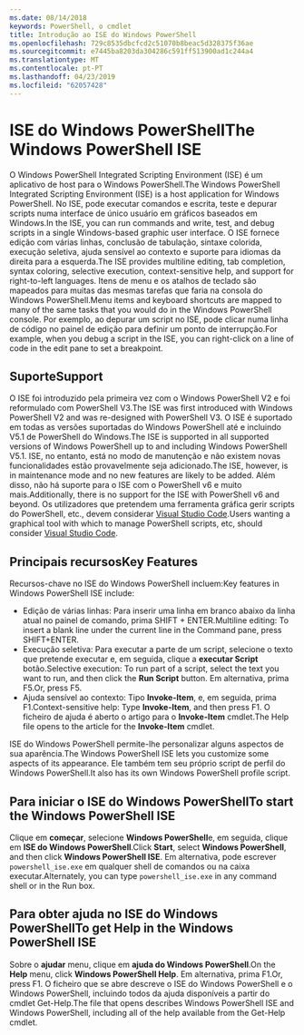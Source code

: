 ```yaml
---
ms.date: 08/14/2018
keywords: PowerShell, o cmdlet
title: Introdução ao ISE do Windows PowerShell
ms.openlocfilehash: 729c8535dbcfcd2c51070b8beac5d328375f36ae
ms.sourcegitcommit: e7445ba8203da304286c591ff513900ad1c244a4
ms.translationtype: MT
ms.contentlocale: pt-PT
ms.lasthandoff: 04/23/2019
ms.locfileid: "62057428"
---
```

# <a name="the-windows-powershell-ise"></a><span data-ttu-id="cb873-103">ISE do Windows PowerShell</span><span class="sxs-lookup"><span data-stu-id="cb873-103">The Windows PowerShell ISE</span></span>

<span data-ttu-id="cb873-104">O Windows PowerShell Integrated Scripting Environment (ISE) é um aplicativo de host para o Windows PowerShell.</span><span class="sxs-lookup"><span data-stu-id="cb873-104">The Windows PowerShell Integrated Scripting Environment (ISE) is a host application for Windows PowerShell.</span></span> <span data-ttu-id="cb873-105">No ISE, pode executar comandos e escrita, teste e depurar scripts numa interface de único usuário em gráficos baseados em Windows.</span><span class="sxs-lookup"><span data-stu-id="cb873-105">In the ISE, you can run commands and write, test, and debug scripts in a single Windows-based graphic user interface.</span></span> <span data-ttu-id="cb873-106">O ISE fornece edição com várias linhas, conclusão de tabulação, sintaxe colorida, execução seletiva, ajuda sensível ao contexto e suporte para idiomas da direita para a esquerda.</span><span class="sxs-lookup"><span data-stu-id="cb873-106">The ISE provides multiline editing, tab completion, syntax coloring, selective execution, context-sensitive help, and support for right-to-left languages.</span></span> <span data-ttu-id="cb873-107">Itens de menu e os atalhos de teclado são mapeados para muitas das mesmas tarefas que faria na consola do Windows PowerShell.</span><span class="sxs-lookup"><span data-stu-id="cb873-107">Menu items and keyboard shortcuts are mapped to many of the same tasks that you would do in the Windows PowerShell console.</span></span> <span data-ttu-id="cb873-108">Por exemplo, ao depurar um script no ISE, pode clicar numa linha de código no painel de edição para definir um ponto de interrupção.</span><span class="sxs-lookup"><span data-stu-id="cb873-108">For example, when you debug a script in the ISE, you can right-click on a line of code in the edit pane to set a breakpoint.</span></span>

## <a name="support"></a><span data-ttu-id="cb873-109">Suporte</span><span class="sxs-lookup"><span data-stu-id="cb873-109">Support</span></span>

<span data-ttu-id="cb873-110">O ISE foi introduzido pela primeira vez com o Windows PowerShell V2 e foi reformulado com PowerShell V3.</span><span class="sxs-lookup"><span data-stu-id="cb873-110">The ISE was first introduced with Windows PowerShell V2 and was re-designed with PowerShell V3.</span></span> <span data-ttu-id="cb873-111">O ISE é suportado em todas as versões suportadas do Windows PowerShell até e incluindo V5.1 de PowerShell do Windows.</span><span class="sxs-lookup"><span data-stu-id="cb873-111">The ISE is supported in all supported versions of Windows PowerShell up to and including Windows PowerShell V5.1.</span></span> <span data-ttu-id="cb873-112">ISE, no entanto, está no modo de manutenção e não existem novas funcionalidades estão provavelmente seja adicionado.</span><span class="sxs-lookup"><span data-stu-id="cb873-112">The ISE, however, is in maintenance mode and no new features are likely to be added.</span></span>
<span data-ttu-id="cb873-113">Além disso, não há suporte para o ISE com o PowerShell v6 e muito mais.</span><span class="sxs-lookup"><span data-stu-id="cb873-113">Additionally, there is no support for the ISE with PowerShell v6 and beyond.</span></span> <span data-ttu-id="cb873-114">Os utilizadores que pretendem uma ferramenta gráfica gerir scripts do PowerShell, etc., devem considerar [Visual Studio Code](https://code.visualstudio.com/).</span><span class="sxs-lookup"><span data-stu-id="cb873-114">Users wanting a graphical tool with which to manage PowerShell scripts, etc, should consider [Visual Studio Code](https://code.visualstudio.com/).</span></span>

## <a name="key-features"></a><span data-ttu-id="cb873-115">Principais recursos</span><span class="sxs-lookup"><span data-stu-id="cb873-115">Key Features</span></span>

<span data-ttu-id="cb873-116">Recursos-chave no ISE do Windows PowerShell incluem:</span><span class="sxs-lookup"><span data-stu-id="cb873-116">Key features in Windows PowerShell ISE include:</span></span>

- <span data-ttu-id="cb873-117">Edição de várias linhas: Para inserir uma linha em branco abaixo da linha atual no painel de comando, prima SHIFT + ENTER.</span><span class="sxs-lookup"><span data-stu-id="cb873-117">Multiline editing: To insert a blank line under the current line in the Command pane, press SHIFT+ENTER.</span></span>
- <span data-ttu-id="cb873-118">Execução seletiva: Para executar a parte de um script, selecione o texto que pretende executar e, em seguida, clique a **executar Script** botão.</span><span class="sxs-lookup"><span data-stu-id="cb873-118">Selective execution: To run part of a script, select the text you want to run, and then click the **Run Script** button.</span></span> <span data-ttu-id="cb873-119">Em alternativa, prima F5.</span><span class="sxs-lookup"><span data-stu-id="cb873-119">Or, press F5.</span></span>
- <span data-ttu-id="cb873-120">Ajuda sensível ao contexto: Tipo **Invoke-Item**, e, em seguida, prima F1.</span><span class="sxs-lookup"><span data-stu-id="cb873-120">Context-sensitive help: Type **Invoke-Item**, and then press F1.</span></span> <span data-ttu-id="cb873-121">O ficheiro de ajuda é aberto o artigo para o **Invoke-Item** cmdlet.</span><span class="sxs-lookup"><span data-stu-id="cb873-121">The Help file opens to the article for the **Invoke-Item** cmdlet.</span></span>

<span data-ttu-id="cb873-122">ISE do Windows PowerShell permite-lhe personalizar alguns aspectos de sua aparência.</span><span class="sxs-lookup"><span data-stu-id="cb873-122">The Windows PowerShell ISE lets you customize some aspects of its appearance.</span></span> <span data-ttu-id="cb873-123">Ele também tem seu próprio script de perfil do Windows PowerShell.</span><span class="sxs-lookup"><span data-stu-id="cb873-123">It also has its own Windows PowerShell profile script.</span></span>

## <a name="to-start-the-windows-powershell-ise"></a><span data-ttu-id="cb873-124">Para iniciar o ISE do Windows PowerShell</span><span class="sxs-lookup"><span data-stu-id="cb873-124">To start the Windows PowerShell ISE</span></span>

<span data-ttu-id="cb873-125">Clique em **começar**, selecione **Windows PowerShell**e, em seguida, clique em **ISE do Windows PowerShell**.</span><span class="sxs-lookup"><span data-stu-id="cb873-125">Click **Start**, select **Windows PowerShell**, and then click **Windows PowerShell ISE**.</span></span>
<span data-ttu-id="cb873-126">Em alternativa, pode escrever `powershell_ise.exe` em qualquer shell de comandos ou na caixa executar.</span><span class="sxs-lookup"><span data-stu-id="cb873-126">Alternately, you can type `powershell_ise.exe` in any command shell or in the Run box.</span></span>

## <a name="to-get-help-in-the-windows-powershell-ise"></a><span data-ttu-id="cb873-127">Para obter ajuda no ISE do Windows PowerShell</span><span class="sxs-lookup"><span data-stu-id="cb873-127">To get Help in the Windows PowerShell ISE</span></span>

<span data-ttu-id="cb873-128">Sobre o **ajudar** menu, clique em **ajuda do Windows PowerShell**.</span><span class="sxs-lookup"><span data-stu-id="cb873-128">On the **Help** menu, click **Windows PowerShell Help**.</span></span> <span data-ttu-id="cb873-129">Em alternativa, prima F1.</span><span class="sxs-lookup"><span data-stu-id="cb873-129">Or, press F1.</span></span> <span data-ttu-id="cb873-130">O ficheiro que se abre descreve o ISE do Windows PowerShell e o Windows PowerShell, incluindo todos da ajuda disponíveis a partir do cmdlet Get-Help.</span><span class="sxs-lookup"><span data-stu-id="cb873-130">The file that opens describes Windows PowerShell ISE and Windows PowerShell, including all of the help available from the Get-Help cmdlet.</span></span>
